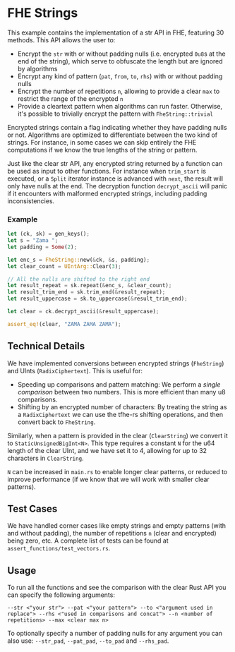 # FHE Strings

This example contains the implementation of a str API in FHE, featuring 30 methods. This API allows the user to:
* Encrypt the `str` with or without padding nulls (i.e. encrypted `0u8`s at the end of the string), which serve to obfuscate the length but are ignored by algorithms
* Encrypt any kind of pattern (`pat`, `from`, `to`, `rhs`) with or without padding nulls
* Encrypt the number of repetitions `n`, allowing to provide a clear `max` to restrict the range of the encrypted `n`
* Provide a cleartext pattern when algorithms can run faster. Otherwise, it's possible to trivially encrypt the pattern with `FheString::trivial`

Encrypted strings contain a flag indicating whether they have padding nulls or not. Algorithms are optimized to differentiate between the two kind of strings. For instance, in some cases we can skip entirely the FHE computations if we know the true lengths of the string or pattern.

Just like the clear str API, any encrypted string returned by a function can be used as input to other functions. For instance when `trim_start` is executed, or a `Split` iterator instance is advanced with `next`, the result will only have nulls at the end. The decryption function `decrypt_ascii` will panic if it encounters with malformed encrypted strings, including padding inconsistencies.

### Example

```rust
let (ck, sk) = gen_keys();
let s = "Zama ";
let padding = Some(2);

let enc_s = FheString::new(&ck, &s, padding);
let clear_count = UIntArg::Clear(3);

// All the nulls are shifted to the right end
let result_repeat = sk.repeat(&enc_s, &clear_count);
let result_trim_end = sk.trim_end(&result_repeat);
let result_uppercase = sk.to_uppercase(&result_trim_end);

let clear = ck.decrypt_ascii(&result_uppercase);

assert_eq!(clear, "ZAMA ZAMA ZAMA");
```

## Technical Details

We have implemented conversions between encrypted strings (`FheString`) and UInts (`RadixCiphertext`). This is useful for:

- Speeding up comparisons and pattern matching: We perform a _single comparison_ between two numbers. This is more efficient than many u8 comparisons.
- Shifting by an encrypted number of characters: By treating the string as a `RadixCiphertext` we can use the tfhe-rs shifting operations, and then convert back to `FheString`.

Similarly, when a pattern is provided in the clear (`ClearString`) we convert it to `StaticUnsignedBigInt<N>`. This type requires a constant `N` for the u64 length of the clear UInt, and we have set it to 4, allowing for up to 32 characters in `ClearString`.

`N` can be increased in `main.rs` to enable longer clear patterns, or reduced to improve performance (if we know that we will work with smaller clear patterns).

## Test Cases

We have handled corner cases like empty strings and empty patterns (with and without padding), the number of repetitions `n` (clear and encrypted) being zero, etc. A complete list of tests can be found at `assert_functions/test_vectors.rs`.

## Usage
To run all the functions and see the comparison with the clear Rust API you can specify the following arguments:

```--str <"your str"> --pat <"your pattern"> --to <"argument used in replace"> --rhs <"used in comparisons and concat"> --n <number of repetitions> --max <clear max n>```

To optionally specify a number of padding nulls for any argument you can also use: ``--str_pad``, ``--pat_pad``, ``--to_pad`` and ``--rhs_pad``.
